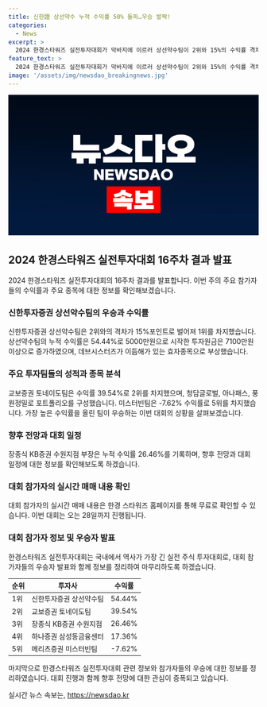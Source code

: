 ```yaml
---
title: 신한證 상선약수 누적 수익률 50% 돌파…우승 발짝!
categories:
  - News
excerpt: >
  2024 한경스타워즈 실전투자대회가 막바지에 이르러 상선약수팀이 2위와 15%의 수익률 격차로 선두를 달리고 있다. 참가자들의 놀라운 성과를 보여주는데, 상선약수팀의 누적 수익률은 54.44%로 7100만원 이상의 수익을 올렸다. 이들의 주목받는 성과의 비결은 데브시스터즈에 있는데, 최근 신작인 쿠키런:모험의 탑의 성공을 예상하고 투자했기 때문이다. 이러한 성과가 주목됨에 따라 국내 최장수 주식 투자대회인 한경스타워즈의 지난 28일까지의 경쟁이 이어진다.  inert
feature_text: >
  2024 한경스타워즈 실전투자대회가 막바지에 이르러 상선약수팀이 2위와 15%의 수익률 격차로 선두를 달리고 있다. 참가자들의 놀라운 성과를 보여주는데, 상선약수팀의 누적 수익률은 54.44%로 7100만원 이상의 수익을 올렸다. 이들의 주목받는 성과의 비결은 데브시스터즈에 있는데, 최근 신작인 쿠키런:모험의 탑의 성공을 예상하고 투자했기 때문이다. 이러한 성과가 주목됨에 따라 국내 최장수 주식 투자대회인 한경스타워즈의 지난 28일까지의 경쟁이 이어진다.  inert
image: '/assets/img/newsdao_breakingnews.jpg'
---
```


<p><img src="/assets/img/newsdao_breakingnews.jpg" alt="koreaapp 속보" /></p>

<h2 data-ke-size="size26">2024 한경스타워즈 실전투자대회 16주차 결과 발표</h2>

<p data-ke-size="size16">2024 한경스타워즈 실전투자대회의 16주차 결과를 발표합니다. 이번 주의 주요 참가자들의 수익률과 주요 종목에 대한 정보를 확인해보겠습니다.</p>

<h3>신한투자증권 상선약수팀의 우승과 수익률</h3>

<p data-ke-size="size16">신한투자증권 상선약수팀은 2위와의 격차가 15%포인트로 벌어져 1위를 차지했습니다. 상선약수팀의 누적 수익률은 54.44%로 5000만원으로 시작한 투자원금은 7100만원 이상으로 증가하였으며, 데브시스터즈가 이듬해가 있는 효자종목으로 부상했습니다.</p>

<h3>주요 투자팀들의 성적과 종목 분석</h3>

<p data-ke-size="size16">교보증권 토네이도팀은 수익률 39.54%로 2위를 차지했으며, 청담글로벌, 아나패스, 풍원정밀로 포트폴리오를 구성했습니다. 미스터빈팀은 -7.62% 수익률로 5위를 차지했습니다. 가장 높은 수익률을 올린 팀이 우승하는 이번 대회의 상황을 살펴보겠습니다.</p>

<h3>향후 전망과 대회 일정</h3>

<p data-ke-size="size16">장종식 KB증권 수원지점 부장은 누적 수익률 26.46%를 기록하며, 향후 전망과 대회 일정에 대한 정보를 확인해보도록 하겠습니다.</p>

<h3>대회 참가자의 실시간 매매 내용 확인</h3>

<p data-ke-size="size16">대회 참가자의 실시간 매매 내용은 한경 스타워즈 홈페이지를 통해 무료로 확인할 수 있습니다. 이번 대회는 오는 28일까지 진행됩니다.</p>

<h3>대회 참가자 정보 및 우승자 발표</h3>

<p data-ke-size="size16">한경스타워즈 실전투자대회는 국내에서 역사가 가장 긴 실전 주식 투자대회로, 대회 참가자들의 우승자 발표와 함께 정보를 정리하여 마무리하도록 하겠습니다.</p>

<table>
    <thead>
        <tr>
            <th>순위</th>
            <th>투자사</th>
            <th>수익률</th>
        </tr>
    </thead>
    <tbody>
        <tr>
            <td>1위</td>
            <td>신한투자증권 상선약수팀</td>
            <td>54.44%</td>
        </tr>
        <tr>
            <td>2위</td>
            <td>교보증권 토네이도팀</td>
            <td>39.54%</td>
        </tr>
        <tr>
            <td>3위</td>
            <td>장종식 KB증권 수원지점</td>
            <td>26.46%</td>
        </tr>
        <tr>
            <td>4위</td>
            <td>하나증권 삼성동금융센터</td>
            <td>17.36%</td>
        </tr>
        <tr>
            <td>5위</td>
            <td>메리츠증권 미스터빈팀</td>
            <td>-7.62%</td>
        </tr>
    </tbody>
</table>

<p data-ke-size="size16">마지막으로 한경스타워즈 실전투자대회 관련 정보와 참가자들의 우승에 대한 정보를 정리하였습니다. 대회 진행과 함께 향후 전망에 대한 관심이 증폭되고 있습니다.</p>
실시간 뉴스 속보는, <a href="https://newsdao.kr" rel="dofollow">https://newsdao.kr</a>


